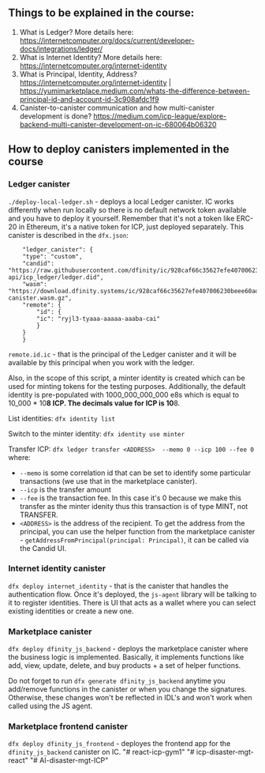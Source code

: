 ## Things to be explained in the course:
1. What is Ledger? More details here: https://internetcomputer.org/docs/current/developer-docs/integrations/ledger/
2. What is Internet Identity? More details here: https://internetcomputer.org/internet-identity
3. What is Principal, Identity, Address? https://internetcomputer.org/internet-identity | https://yumimarketplace.medium.com/whats-the-difference-between-principal-id-and-account-id-3c908afdc1f9
4. Canister-to-canister communication and how multi-canister development is done? https://medium.com/icp-league/explore-backend-multi-canister-development-on-ic-680064b06320

## How to deploy canisters implemented in the course

### Ledger canister
`./deploy-local-ledger.sh` - deploys a local Ledger canister. IC works differently when run locally so there is no default network token available and you have to deploy it yourself. Remember that it's not a token like ERC-20 in Ethereum, it's a native token for ICP, just deployed separately.
This canister is described in the `dfx.json`:
```
	"ledger_canister": {
  	"type": "custom",
  	"candid": "https://raw.githubusercontent.com/dfinity/ic/928caf66c35627efe407006230beee60ad38f090/rs/rosetta-api/icp_ledger/ledger.did",
  	"wasm": "https://download.dfinity.systems/ic/928caf66c35627efe407006230beee60ad38f090/canisters/ledger-canister.wasm.gz",
  	"remote": {
    	"id": {
      	"ic": "ryjl3-tyaaa-aaaaa-aaaba-cai"
    	}
  	}
	}
```
`remote.id.ic` - that is the principal of the Ledger canister and it will be available by this principal when you work with the ledger.

Also, in the scope of this script, a minter identity is created which can be used for minting tokens
for the testing purposes.
Additionally, the default identity is pre-populated with 1000_000_000_000 e8s which is equal to 10_000 * 10**8 ICP.
The decimals value for ICP is 10**8.

List identities:
`dfx identity list`

Switch to the minter identity:
`dfx identity use minter`

Transfer ICP:
`dfx ledger transfer <ADDRESS>  --memo 0 --icp 100 --fee 0`
where:
 - `--memo` is some correlation id that can be set to identify some particular transactions (we use that in the marketplace canister).
 - `--icp` is the transfer amount
 - `--fee` is the transaction fee. In this case it's 0 because we make this transfer as the minter idenity thus this transaction is of type MINT, not TRANSFER.
 - `<ADDRESS>` is the address of the recipient. To get the address from the principal, you can use the helper function from the marketplace canister - `getAddressFromPrincipal(principal: Principal)`, it can be called via the Candid UI.


### Internet identity canister

`dfx deploy internet_identity` - that is the canister that handles the authentication flow. Once it's deployed, the `js-agent` library will be talking to it to register identities. There is UI that acts as a wallet where you can select existing identities
or create a new one.

### Marketplace canister

`dfx deploy dfinity_js_backend` - deploys the marketplace canister where the business logic is implemented.
Basically, it implements functions like add, view, update, delete, and buy products + a set of helper functions.

Do not forget to run `dfx generate dfinity_js_backend` anytime you add/remove functions in the canister or when you change the signatures.
Otherwise, these changes won't be reflected in IDL's and won't work when called using the JS agent.

### Marketplace frontend canister
`dfx deploy dfinity_js_frontend` - deployes the frontend app for the `dfinity_js_backend` canister on IC.
"# react-icp-gym1" 
"# icp-disaster-mgt-react" 
"# AI-disaster-mgt-ICP" 
